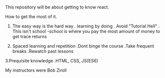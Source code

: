 This repository will be about getting to know react.

How to get the most of it.

1. The easy way is the hard way
    . learning by doing
    . Avoid "Tutorial Hell"
    . This isn't school
        -school is where you pay the most amount of money to get trace returns

2. Spaced learning and repetition
    .Dont binge the course
    .Take frequent breaks
    .Rewatch past lessons

3.Prequisite knowledge
    .HTML, CSS, JS(ES6)

My instructors were Bob Ziroll